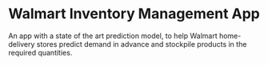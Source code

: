 # Walmart Inventory Management App

An app with a state of the art prediction model, to help Walmart home-delivery stores predict demand in advance and stockpile products in the required quantities. 
